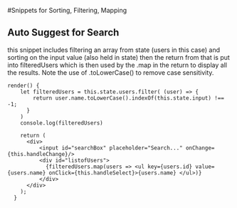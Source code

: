 #Snippets for Sorting, Filtering, Mapping

## Auto Suggest for Search

this snippet includes filtering an array from state (users in this case) and sorting on the input value (also held in state)
then the return from that is put into filteredUsers which is then used by the .map in the return to display all the results. 
Note the use of .toLowerCase() to remove case sensitivity.

```
render() {
    let filteredUsers = this.state.users.filter( (user) => {
        return user.name.toLowerCase().indexOf(this.state.input) !== -1;
      }
    )
    console.log(filteredUsers)

    return (
      <div>
          <input id="searchBox" placeholder="Search..." onChange={this.handleChange}/>
          <div id="listofUsers">
            {filteredUsers.map(users => <ul key={users.id} value={users.name} onClick={this.handleSelect}>{users.name} </ul>)}
          </div>
      </div>
    );
  }
```
